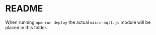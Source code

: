 # README

When running `npm run deploy` the actual `micro-mqtt.js` module will be placed in this folder.